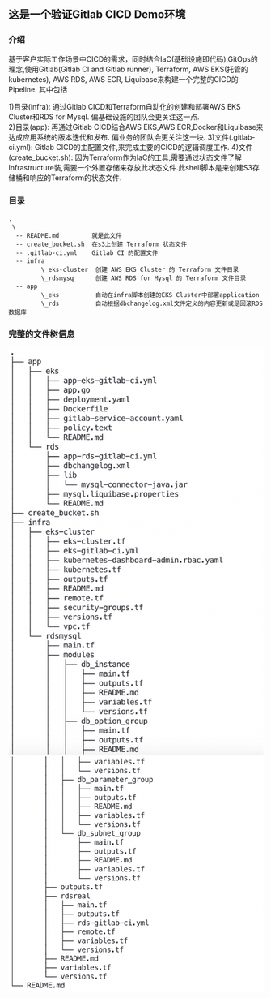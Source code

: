 ## 这是一个验证Gitlab CICD Demo环境
### 介绍
基于客户实际工作场景中CICD的需求，同时结合IaC(基础设施即代码),GitOps的理念,使用Gitlab(Gitlab CI and Gitlab runner), Terraform, AWS EKS(托管的kubernetes), AWS RDS, AWS ECR, Liquibase来构建一个完整的CICD的Pipeline.  其中包括  

1)目录(infra): 通过Gitlab CICD和Terraform自动化的创建和部署AWS EKS Cluster和RDS for Mysql. 偏基础设施的团队会更关注这一点.  
2)目录(app): 再通过Gitlab CICD结合AWS EKS,AWS ECR,Docker和Liquibase来达成应用系统的版本迭代和发布. 偏业务的团队会更关注这一块.
3)文件(.gitlab-ci.yml): Gitlab CICD的主配置文件,来完成主要的CICD的逻辑调度工作.
4)文件(create_bucket.sh): 因为Terraform作为IaC的工具,需要通过状态文件了解Infrastructure装,需要一个外置存储来存放此状态文件.此shell脚本是来创建S3存储桶和响应的Terraform的状态文件. 

### 目录
```
.  
 \  
  -- README.md         就是此文件  
  -- create_bucket.sh  在s3上创建 Terraform 状态文件  
  -- .gitlab-ci.yml    Gitlab CI 的配置文件  
  -- infra  
         \_eks-cluster  创建 AWS EKS Cluster 的 Terraform 文件目录  
         \_rdsmysq      创建 AWS RDS for Mysql 的 Terraform 文件目录  
  -- app        
         \_eks          自动在infra脚本创建的EKS Cluster中部署application  
         \_rds          自动根据dbchangelog.xml文件定义的内容更新或是回滚RDS数据库  
```  

### 完整的文件树信息
![avatar](https://raw.githubusercontent.com/jerryjin2018/gitlabcicd/main/files_structs_1.png)
![avatar](https://raw.githubusercontent.com/jerryjin2018/gitlabcicd/main/files_structs_2.png)
